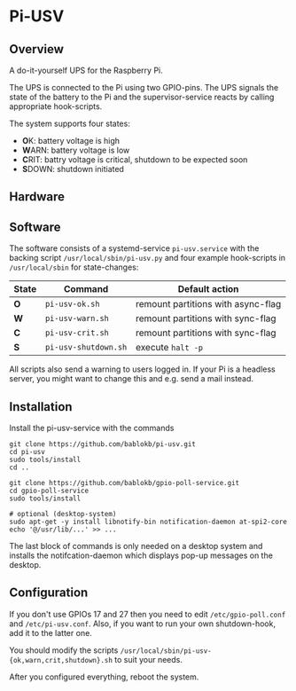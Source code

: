 Pi-USV
======

Overview
--------

A do-it-yourself UPS for the Raspberry Pi.

The UPS is connected to the Pi using two GPIO-pins. The UPS signals
the state of the battery to the Pi and the supervisor-service reacts
by calling appropriate hook-scripts.

The system supports four states:

  - **O**K: battery voltage is high
  - **W**ARN: battery voltage is low
  - **C**RIT: battry voltage is critical, shutdown to be expected soon
  - **S**DOWN: shutdown initiated


Hardware
--------


Software
--------

The software consists of a systemd-service `pi-usv.service` with the
backing script `/usr/local/sbin/pi-usv.py` and four example hook-scripts
in `/usr/local/sbin` for state-changes:

| State | Command              | Default action                     |
| ------|----------------------|------------------------------------|
| **O** | `pi-usv-ok.sh`       | remount partitions with async-flag |
| **W** | `pi-usv-warn.sh`     | remount partitions with sync-flag  |
| **C** | `pi-usv-crit.sh`     | remount partitions with sync-flag  |
| **S** | `pi-usv-shutdown.sh` | execute `halt -p`                  |

All scripts also send a warning to users logged in. If your Pi is a
headless server, you might want to change this and e.g. send a
mail instead.


Installation
------------

Install the pi-usv-service with the commands

    git clone https://github.com/bablokb/pi-usv.git
    cd pi-usv
    sudo tools/install
    cd ..
 
    git clone https://github.com/bablokb/gpio-poll-service.git
    cd gpio-poll-service
    sudo tools/install
 
    # optional (desktop-system)
    sudo apt-get -y install libnotify-bin notification-daemon at-spi2-core
    echo '@/usr/lib/...' >> ...

The last block of commands is only needed on a desktop system and
installs the notifcation-daemon which displays pop-up messages on the
desktop.


Configuration
-------------

If you don't use GPIOs 17 and 27 then you need to edit
`/etc/gpio-poll.conf` and `/etc/pi-usv.conf`. Also, if you want to run
your own shutdown-hook, add it to the latter one.

You should modify the scripts `/usr/local/sbin/pi-usv-{ok,warn,crit,shutdown}.sh`
to suit your needs.

After you configured everything, reboot the system.
